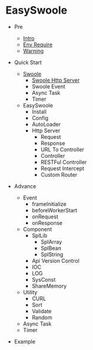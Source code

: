 # EasySwoole

* Pre
    * [Intro](README.md)
    * [Env Require](Pre/env.md)
    * [Warning](Pre/warning.md)
    
* Quick Start
    * [Swoole](https://www.swoole.co.uk/)
        * [Swoole Http Server](Start/Swoole/httpServer.md)
        * Swoole Event 
        * Async Task
        * Timer
    * EasySwoole
        * Install
        * Config
        * AutoLoader
        * Http Server
            * Request
            * Response
            * URL To Controller
            * Controller
            * RESTFul Controller
            * Request Intercept
            * Custom Router
* Advance
    * Event 
        * frameInitialize
        * beforeWorkerStart
        * onRequest
        * onResponse
    * Component
        * SplLib
            * SplArray
            * SplBean
            * SplString
        * Api Version Control
        * IOC
        * LOG
        * SysConst
        * ShareMemory
    * Utility
        * CURL
        * Sort
        * Validate        
        * Random
    * Async Task
    * Timer
* Example
    